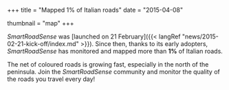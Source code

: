 +++
title = "Mapped 1% of Italian roads"
date = "2015-04-08"

thumbnail = "map"
+++

*SmartRoadSense* was [launched on 21 February]({{< langRef "news/2015-02-21-kick-off/index.md" >}}).
Since then, thanks to its early adopters, *SmartRoadSense* has monitored and mapped more than **1%** of Italian roads.

The net of coloured roads is growing fast, especially in the north of the peninsula.
Join the *SmartRoadSense* community and monitor the quality of the roads you travel every day!
